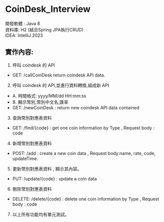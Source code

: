 # CoinDesk_Interview
開發軟體 : Java 8  
資料庫: H2 (結合Spring JPA執行CRUD)  
IDEA: IntelliJ 2023

## 實作內容:
1. 呼叫 coindesk 的 API
 - GET:  /callCoinDesk  return coindesk API data.
2. 呼叫 coindesk 的 API,並進行資料轉換,組成新 API
 - A. 時間格式: yyyy/MM/dd HH:mm:ss
 - B. 顯示幣別,幣別中文名,匯率
 - GET: /newCoinDesk : return new coindesk API data contained
3. 查詢幣別對應表資料
  - GET: /find/{code} : get one coin information by Type ,
Request body : code
4. 新增幣別對應表資料
  - POST: /add : create a new coin data ,
Request body:name, rate, code, updateTime.
5. 更新幣別對應表資料 , 顯示其內容。
  - PUT: /update/{code} : update a coin data
6. 刪除幣別對應表資料
  - DELETE: /delete/{code} : delete one coin information by Type ,
Request body : code
7. 以上所有功能均有單元測試。

